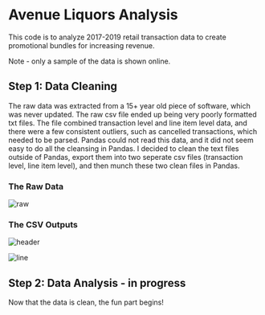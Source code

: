 # Avenue Liquors Analysis

This code is to analyze 2017-2019 retail transaction data to create promotional bundles for increasing revenue. 

Note - only a sample of the data is shown online.

## Step 1: Data Cleaning
The raw data was extracted from a 15+ year old piece of software, which was never updated. The raw csv file ended up being very poorly formatted txt files. The file combined transaction level and line item level data, and there were a few consistent outliers, such as cancelled transactions, which needed to be parsed. Pandas could not read this data, and it did not seem easy to do all the cleansing in Pandas. I decided to clean the text files outside of Pandas, export them into two seperate csv files (transaction level, line item level), and then munch these two clean files in Pandas. 

### The Raw Data
![raw](../master/Screenshots/input_rawdata.png)

### The CSV Outputs
![header](../master/Screenshots/output_header.png)

![line](../master/Screenshots/output_lineitem.png)

## Step 2: Data Analysis - in progress
Now that the data is clean, the fun part begins!
